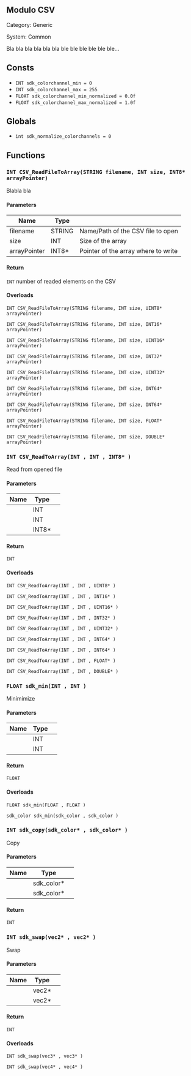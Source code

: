 Modulo CSV
----------

Category: Generic

System: Common




Bla bla bla bla bla bla
ble ble ble ble ble ble...
 

## Consts

 * `INT sdk_colorchannel_min = 0`
 * `INT sdk_colorchannel_max = 255`
 * `FLOAT sdk_colorchannel_min_normalized = 0.0f`
 * `FLOAT sdk_colorchannel_max_normalized = 1.0f`


## Globals

 * `int sdk_normalize_colorchannels = 0`


## Functions

### `INT CSV_ReadFileToArray(STRING filename, INT size, INT8* arrayPointer)`


Blabla bla





#### Parameters

| Name              | Type        |                                      |
|-------------------|-------------|--------------------------------------|
| filename          | STRING      | Name/Path of the CSV file to open    |
| size              | INT         | Size of the array                    |
| arrayPointer      | INT8*       | Pointer of the array where to write  |

#### Return

`INT` number of readed elements on the CSV

#### Overloads

```gemix
INT CSV_ReadFileToArray(STRING filename, INT size, UINT8* arrayPointer)
```
```gemix
INT CSV_ReadFileToArray(STRING filename, INT size, INT16* arrayPointer)
```
```gemix
INT CSV_ReadFileToArray(STRING filename, INT size, UINT16* arrayPointer)
```
```gemix
INT CSV_ReadFileToArray(STRING filename, INT size, INT32* arrayPointer)
```
```gemix
INT CSV_ReadFileToArray(STRING filename, INT size, UINT32* arrayPointer)
```
```gemix
INT CSV_ReadFileToArray(STRING filename, INT size, INT64* arrayPointer)
```
```gemix
INT CSV_ReadFileToArray(STRING filename, INT size, INT64* arrayPointer)
```
```gemix
INT CSV_ReadFileToArray(STRING filename, INT size, FLOAT* arrayPointer)
```
```gemix
INT CSV_ReadFileToArray(STRING filename, INT size, DOUBLE* arrayPointer)
```


### `INT CSV_ReadToArray(INT , INT , INT8* )`

 Read from opened file 
#### Parameters

| Name              | Type        |                                      |
|-------------------|-------------|--------------------------------------|
|                   | INT         |                                      |
|                   | INT         |                                      |
|                   | INT8*       |                                      |

#### Return

`INT`

#### Overloads

```gemix
INT CSV_ReadToArray(INT , INT , UINT8* )
```
```gemix
INT CSV_ReadToArray(INT , INT , INT16* )
```
```gemix
INT CSV_ReadToArray(INT , INT , UINT16* )
```
```gemix
INT CSV_ReadToArray(INT , INT , INT32* )
```
```gemix
INT CSV_ReadToArray(INT , INT , UINT32* )
```
```gemix
INT CSV_ReadToArray(INT , INT , INT64* )
```
```gemix
INT CSV_ReadToArray(INT , INT , INT64* )
```
```gemix
INT CSV_ReadToArray(INT , INT , FLOAT* )
```
```gemix
INT CSV_ReadToArray(INT , INT , DOUBLE* )
```


### `FLOAT sdk_min(INT , INT )`

 Minimimize 
#### Parameters

| Name              | Type        |                                      |
|-------------------|-------------|--------------------------------------|
|                   | INT         |                                      |
|                   | INT         |                                      |

#### Return

`FLOAT`

#### Overloads

```gemix
FLOAT sdk_min(FLOAT , FLOAT )
```
```gemix
sdk_color sdk_min(sdk_color , sdk_color )
```


### `INT sdk_copy(sdk_color* , sdk_color* )`

 Copy 
#### Parameters

| Name              | Type        |                                      |
|-------------------|-------------|--------------------------------------|
|                   | sdk_color*  |                                      |
|                   | sdk_color*  |                                      |

#### Return

`INT`



### `INT sdk_swap(vec2* , vec2* )`

 Swap 
#### Parameters

| Name              | Type        |                                      |
|-------------------|-------------|--------------------------------------|
|                   | vec2*       |                                      |
|                   | vec2*       |                                      |

#### Return

`INT`

#### Overloads

```gemix
INT sdk_swap(vec3* , vec3* )
```
```gemix
INT sdk_swap(vec4* , vec4* )
```


